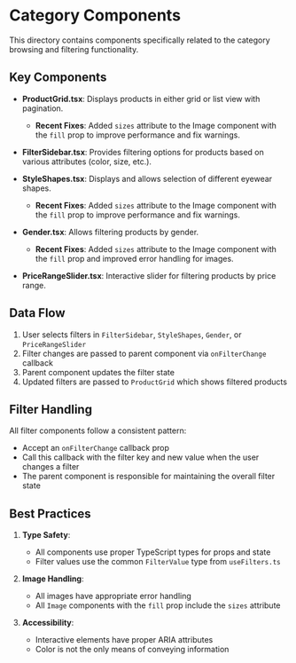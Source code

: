 # Category Components

This directory contains components specifically related to the category browsing and filtering functionality.

## Key Components

- **ProductGrid.tsx**: Displays products in either grid or list view with pagination.
  - **Recent Fixes**: Added `sizes` attribute to the Image component with the `fill` prop to improve performance and fix warnings.

- **FilterSidebar.tsx**: Provides filtering options for products based on various attributes (color, size, etc.).

- **StyleShapes.tsx**: Displays and allows selection of different eyewear shapes.
  - **Recent Fixes**: Added `sizes` attribute to the Image component with the `fill` prop to improve performance and fix warnings.

- **Gender.tsx**: Allows filtering products by gender.
  - **Recent Fixes**: Added `sizes` attribute to the Image component with the `fill` prop and improved error handling for images.

- **PriceRangeSlider.tsx**: Interactive slider for filtering products by price range.

## Data Flow

1. User selects filters in `FilterSidebar`, `StyleShapes`, `Gender`, or `PriceRangeSlider`
2. Filter changes are passed to parent component via `onFilterChange` callback
3. Parent component updates the filter state
4. Updated filters are passed to `ProductGrid` which shows filtered products

## Filter Handling

All filter components follow a consistent pattern:
- Accept an `onFilterChange` callback prop
- Call this callback with the filter key and new value when the user changes a filter
- The parent component is responsible for maintaining the overall filter state

## Best Practices

1. **Type Safety**:
   - All components use proper TypeScript types for props and state
   - Filter values use the common `FilterValue` type from `useFilters.ts`

2. **Image Handling**:
   - All images have appropriate error handling
   - All `Image` components with the `fill` prop include the `sizes` attribute

3. **Accessibility**:
   - Interactive elements have proper ARIA attributes
   - Color is not the only means of conveying information 